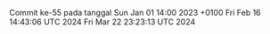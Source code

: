 Commit ke-55 pada tanggal Sun Jan 01 14:00 2023 +0100
Fri Feb 16 14:43:06 UTC 2024
Fri Mar 22 23:23:13 UTC 2024
